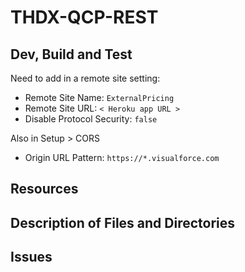 # THDX-QCP-REST

## Dev, Build and Test
Need to add in a remote site setting:

- Remote Site Name: `ExternalPricing`
- Remote Site URL: `< Heroku app URL >`
- Disable Protocol Security: `false`

Also in Setup > CORS

- Origin URL Pattern: `https://*.visualforce.com`

## Resources

## Description of Files and Directories

## Issues
